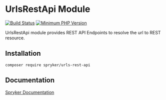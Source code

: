 # UrlsRestApi Module
[![Build Status](https://travis-ci.org/spryker/urls-rest-api.svg)](https://travis-ci.org/spryker/urls-rest-api)
[![Minimum PHP Version](https://img.shields.io/badge/php-%3E%3D%207.3-8892BF.svg)](https://php.net/)

UrlsRestApi module provides REST API Endpoints to resolve the url to REST resource.

## Installation

```
composer require spryker/urls-rest-api
```

## Documentation

[Spryker Documentation](https://academy.spryker.com/developing_with_spryker/module_guide/modules.html)
